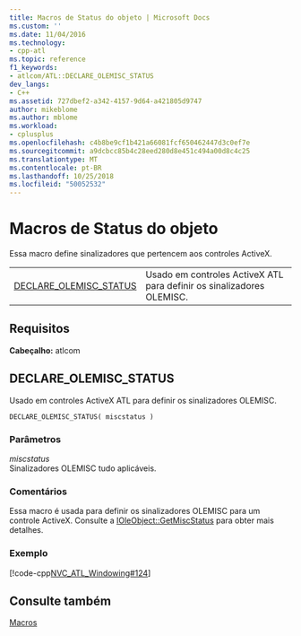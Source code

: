 ```yaml
---
title: Macros de Status do objeto | Microsoft Docs
ms.custom: ''
ms.date: 11/04/2016
ms.technology:
- cpp-atl
ms.topic: reference
f1_keywords:
- atlcom/ATL::DECLARE_OLEMISC_STATUS
dev_langs:
- C++
ms.assetid: 727dbef2-a342-4157-9d64-a421805d9747
author: mikeblome
ms.author: mblome
ms.workload:
- cplusplus
ms.openlocfilehash: c4b8be9cf1b421a66081fcf650462447d3c0ef7e
ms.sourcegitcommit: a9dcbcc85b4c28eed280d8e451c494a00d8c4c25
ms.translationtype: MT
ms.contentlocale: pt-BR
ms.lasthandoff: 10/25/2018
ms.locfileid: "50052532"
---
```

# <a name="object-status-macros"></a>Macros de Status do objeto

Essa macro define sinalizadores que pertencem aos controles ActiveX.

|||
|-|-|
|[DECLARE_OLEMISC_STATUS](#declare_olemisc_status)|Usado em controles ActiveX ATL para definir os sinalizadores OLEMISC.|

## <a name="requirements"></a>Requisitos

**Cabeçalho:** atlcom

##  <a name="declare_olemisc_status"></a>  DECLARE_OLEMISC_STATUS

Usado em controles ActiveX ATL para definir os sinalizadores OLEMISC.

```
DECLARE_OLEMISC_STATUS( miscstatus )
```

### <a name="parameters"></a>Parâmetros

*miscstatus*<br/>
Sinalizadores OLEMISC tudo aplicáveis.

### <a name="remarks"></a>Comentários

Essa macro é usada para definir os sinalizadores OLEMISC para um controle ActiveX. Consulte a [IOleObject::GetMiscStatus](/windows/desktop/api/oleidl/nf-oleidl-ioleobject-getmiscstatus) para obter mais detalhes.

### <a name="example"></a>Exemplo

[!code-cpp[NVC_ATL_Windowing#124](../../atl/codesnippet/cpp/object-status-macros_1.h)]

## <a name="see-also"></a>Consulte também

[Macros](../../atl/reference/atl-macros.md)
